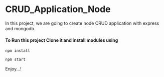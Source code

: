 # CRUD_Application_Node
In this project, we are going to create node CRUD application with express and mongodb.

#### To Run this project Clone it and install modules using
```
npm install
```

```
npm start
```

Enjoy...!
